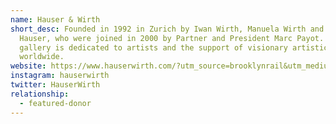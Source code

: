 ```yaml
---
name: Hauser & Wirth
short_desc: Founded in 1992 in Zurich by Iwan Wirth, Manuela Wirth and Ursula
  Hauser, who were joined in 2000 by Partner and President Marc Payot. The
  gallery is dedicated to artists and the support of visionary artistic projects
  worldwide.
website: https://www.hauserwirth.com/?utm_source=brooklynrail&utm_medium=banner&utm_term=mar-2021&utm_content=hauserwirth-logo&utm_campaign=HWNY22_Paul-McCarthy_event-sponsorship-event-page
instagram: hauserwirth
twitter: HauserWirth
relationship:
  - featured-donor
---
```


